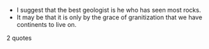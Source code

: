  - I suggest that the best geologist is he who has seen most rocks.
 - It may be that it is only by the grace of granitization that we have continents to live on.

2 quotes